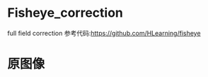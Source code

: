 # Fisheye_correction
 full field correction  参考代码:https://github.com/HLearning/fisheye  
# 原图像
![]()
